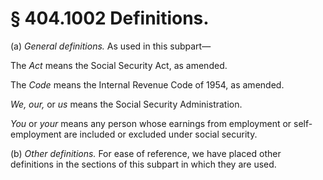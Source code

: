 # § 404.1002   Definitions.

(a) *General definitions.* As used in this subpart—


The *Act* means the Social Security Act, as amended.


The *Code* means the Internal Revenue Code of 1954, as amended.


*We, our,* or *us* means the Social Security Administration.


*You* or *your* means any person whose earnings from employment or self-employment are included or excluded under social security.


(b) *Other definitions.* For ease of reference, we have placed other definitions in the sections of this subpart in which they are used.




